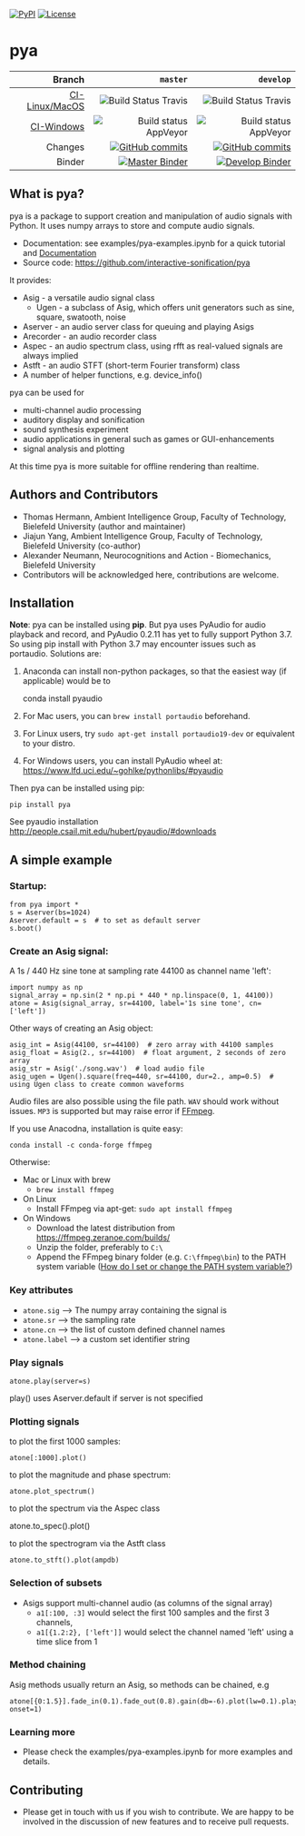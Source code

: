 [![PyPI](https://img.shields.io/pypi/v/pya.svg)](https://pypi.org/project/pya)
[![License](https://img.shields.io/github/license/interactive-sonification/pya.svg)](LICENSE)

# pya

|Branch|`master`|`develop`|
|------:|--------:|---------:|
|[CI-Linux/MacOS](https://travis-ci.org/interactive-sonification/pya) | ![Build Status Travis](https://travis-ci.org/interactive-sonification/pya.svg?branch=master) | ![Build Status Travis](https://travis-ci.org/interactive-sonification/pya.svg?branch=develop) |
|[CI-Windows](https://ci.appveyor.com/project/aleneum/pya-b7gkx/)| ![Build status AppVeyor](https://ci.appveyor.com/api/projects/status/vn61qeri0uyxeedv/branch/master?svg=true) | ![Build status AppVeyor](https://ci.appveyor.com/api/projects/status/vn61qeri0uyxeedv/branch/develop?svg=true) | 
|Changes|[![GitHub commits](https://img.shields.io/github/commits-since/interactive-sonification/pya/v0.4.2/master.svg)](https://github.com/interactive-sonification/pya/compare/v0.4.2...master) | [![GitHub commits](https://img.shields.io/github/commits-since/interactive-sonification/pya/v0.4.2/develop.svg)](https://github.com/interactive-sonification/pya/compare/v0.4.2...develop) |
|Binder|[![Master Binder](https://mybinder.org/badge_logo.svg)](https://mybinder.org/v2/gh/interactive-sonification/pya/master?filepath=examples%2Fpya-examples.ipynb) | [![Develop Binder](https://mybinder.org/badge_logo.svg)](https://mybinder.org/v2/gh/interactive-sonification/pya/develop?filepath=examples%2Fpya-examples.ipynb) |

## What is pya?

pya is a package to support creation and manipulation of audio signals with Python.
It uses numpy arrays to store and compute audio signals.

  * Documentation: see examples/pya-examples.ipynb for a quick tutorial and [Documentation](https://interactive-sonification.github.io/pya/index.html)
  * Source code: https://github.com/interactive-sonification/pya

It provides:

  * Asig - a versatile audio signal class 
      * Ugen - a subclass of Asig, which offers unit generators 
        such as sine, square, swatooth, noise
  * Aserver - an audio server class for queuing and playing Asigs
  * Arecorder - an audio recorder class
  * Aspec - an audio spectrum class, using rfft as real-valued signals are always implied
  * Astft - an audio STFT (short-term Fourier transform) class
  * A number of helper functions, e.g. device_info()

pya can be used for
* multi-channel audio processing
* auditory display and sonification
* sound synthesis experiment
* audio applications in general such as games or GUI-enhancements
* signal analysis and plotting
  
At this time pya is more suitable for offline rendering than realtime.

## Authors and Contributors

* Thomas Hermann, Ambient Intelligence Group, Faculty of Technology, Bielefeld University (author and maintainer)
* Jiajun Yang, Ambient Intelligence Group, Faculty of Technology, Bielefeld University (co-author)
* Alexander Neumann, Neurocognitions and Action - Biomechanics, Bielefeld University
* Contributors will be acknowledged here, contributions are welcome.

## Installation

<!-- **Disclaimer**: We are currently making sure that pya can be uploaded to PyPI, until then clone the master branch and from inside the pya directory install via `pip install -e .` -->

**Note**: pya can be installed using **pip**. But pya uses PyAudio for audio playback and record, and PyAudio 0.2.11 has yet to fully support Python 3.7. So using pip install with Python 3.7 may encounter issues such as portaudio. Solutions are:

1. Anaconda can install non-python packages, so that the easiest way (if applicable) would be to 

    conda install pyaudio

2. For Mac users, you can `brew install portaudio` beforehand. 

3. For Linux users, try `sudo apt-get install portaudio19-dev` or equivalent to your distro.

4. For Windows users, you can install PyAudio wheel at:
https://www.lfd.uci.edu/~gohlke/pythonlibs/#pyaudio

Then pya can be installed using pip:

    pip install pya


See pyaudio installation http://people.csail.mit.edu/hubert/pyaudio/#downloads

## A simple example

### Startup:

    from pya import *
    s = Aserver(bs=1024)
    Aserver.default = s  # to set as default server
    s.boot()   

### Create an Asig signal:

A 1s / 440 Hz sine tone at sampling rate 44100 as channel name 'left':

    import numpy as np
    signal_array = np.sin(2 * np.pi * 440 * np.linspace(0, 1, 44100))
    atone = Asig(signal_array, sr=44100, label='1s sine tone', cn=['left'])

Other ways of creating an Asig object:

    asig_int = Asig(44100, sr=44100)  # zero array with 44100 samples
    asig_float = Asig(2., sr=44100)  # float argument, 2 seconds of zero array
    asig_str = Asig('./song.wav')  # load audio file
    asig_ugen = Ugen().square(freq=440, sr=44100, dur=2., amp=0.5)  # using Ugen class to create common waveforms

Audio files are also possible using the file path. `WAV` should work without issues. `MP3` is supported but may raise error if [FFmpeg](https://ffmpeg.org/).

If you use Anacodna, installation is quite easy:

`conda install -c conda-forge ffmpeg`

Otherwise:

* Mac or Linux with brew
    - `brew install ffmpeg`
* On Linux
    - Install FFmpeg via apt-get: `sudo apt install ffmpeg`
* On Windows
    - Download the latest distribution from https://ffmpeg.zeranoe.com/builds/
    - Unzip the folder, preferably to `C:\`
    - Append the FFmpeg binary folder (e.g. `C:\ffmpeg\bin`) to the PATH system variable ([How do I set or change the PATH system variable?](https://www.java.com/en/download/help/path.xml))
### Key attributes
* `atone.sig`  --> The numpy array containing the signal is 
* `atone.sr`  --> the sampling rate
* `atone.cn` --> the list of custom defined channel names
* `atone.label` --> a custom set identifier string

### Play signals

    atone.play(server=s)  

play() uses Aserver.default if server is not specified

### Plotting signals

to plot the first 1000 samples:

    atone[:1000].plot()

to plot the magnitude and phase spectrum:

    atone.plot_spectrum()

to plot the spectrum via the Aspec class

   atone.to_spec().plot()

to plot the spectrogram via the Astft class

    atone.to_stft().plot(ampdb)

### Selection of subsets
* Asigs support multi-channel audio (as columns of the signal array)
  * `a1[:100, :3]` would select the first 100 samples and the first 3 channels, 
  * `a1[{1.2:2}, ['left']]` would select the channel named 'left' using a time slice from 1

### Method chaining
Asig methods usually return an Asig, so methods can be chained, e.g

    atone[{0:1.5}].fade_in(0.1).fade_out(0.8).gain(db=-6).plot(lw=0.1).play(rate=0.4, onset=1)

### Learning more
* Please check the examples/pya-examples.ipynb for more examples and details.


## Contributing 
* Please get in touch with us if you wish to contribute. We are happy to be involved in the discussion of new features and to receive pull requests.

